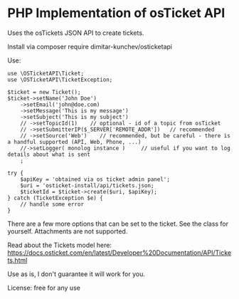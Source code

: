# PHP Implementation of osTicket API

Uses the osTickets JSON API to create tickets.

Install via composer require dimitar-kunchev/osticketapi

Use:

```
use \OSTicketAPI\Ticket;
use \OSTicketAPI\TicketException;

$ticket = new Ticket();
$ticket->setName('John Doe')
    ->setEmail('john@doe.com)
    ->setMessage('This is my message')
    ->setSubject('This is my subject')
    // ->setTopicId(1)    // optional - id of a topic from osTicket
    // ->setSubmitterIP($_SERVER['REMOTE_ADDR'])   // recommended
    // ->setSource('Web')    // recommended, but be careful - there is a handful supported (API, Web, Phone, ...)
    //->setLogger( monolog instance )     // useful if you want to log details about what is sent
    ;

try {
	$apiKey = 'obtained via os ticket admin panel';
	$uri = 'osticket-install/api/tickets.json;
    $ticketId = $ticket->create($uri, $apiKey);
} catch (TicketException $e) {
    // handle some error
}
```

There are a few more options that can be set to the ticket. See the class for yourself. Attachments are not supported.

Read about the Tickets model here: <https://docs.osticket.com/en/latest/Developer%20Documentation/API/Tickets.html>

Use as is, I don't guarantee it will work for you.

License: free for any use